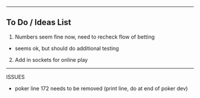 ------------------------------------------------------------------------
To Do / Ideas List
-----------------------------------------------------------------------

1. Numbers seem fine now, need to recheck flow of betting
 - seems ok, but should do additional testing

2. Add in sockets for online play




-----------------------------------------------------------------------

ISSUES

- poker line 172 needs to be removed (print line, do at end of poker dev)

